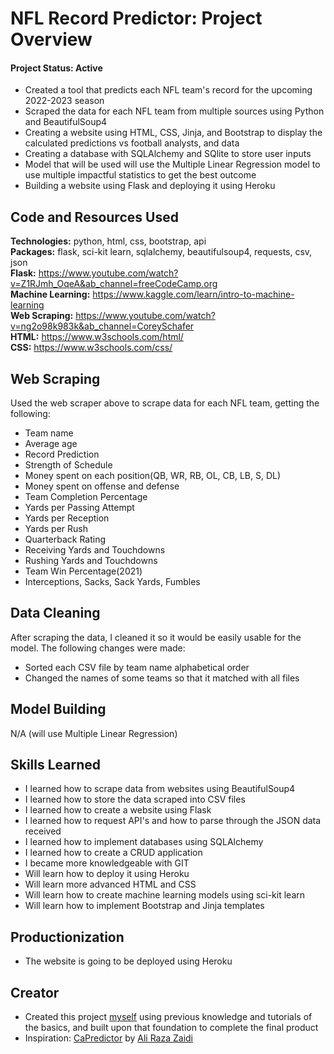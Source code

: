 # NFL Record Predictor: Project Overview 
#### Project Status: Active

* Created a tool that predicts each NFL team's record for the upcoming 2022-2023 season
* Scraped the data for each NFL team from multiple sources using Python and BeautifulSoup4
* Creating a website using HTML, CSS, Jinja, and Bootstrap to display the calculated predictions vs football analysts, and data
* Creating a database with SQLAlchemy and SQlite to store user inputs
* Model that will be used will use the Multiple Linear Regression model to use multiple impactful statistics to get the best outcome
* Building a website using Flask and deploying it using Heroku

## Code and Resources Used 
**Technologies:** python, html, css, bootstrap, api  
**Packages:** flask, sci-kit learn, sqlalchemy, beautifulsoup4, requests, csv, json  
**Flask:** https://www.youtube.com/watch?v=Z1RJmh_OqeA&ab_channel=freeCodeCamp.org  
**Machine Learning:** https://www.kaggle.com/learn/intro-to-machine-learning  
**Web Scraping:** https://www.youtube.com/watch?v=ng2o98k983k&ab_channel=CoreySchafer  
**HTML:** https://www.w3schools.com/html/  
**CSS:** https://www.w3schools.com/css/  

## Web Scraping
Used the web scraper above to scrape data for each NFL team, getting the following:
* Team name
* Average age
* Record Prediction
* Strength of Schedule
* Money spent on each position(QB, WR, RB, OL, CB, LB, S, DL)
* Money spent on offense and defense
* Team Completion Percentage
* Yards per Passing Attempt
* Yards per Reception
* Yards per Rush
* Quarterback Rating
* Receiving Yards and Touchdowns
* Rushing Yards and Touchdowns
* Team Win Percentage(2021)
* Interceptions, Sacks, Sack Yards, Fumbles

## Data Cleaning
After scraping the data, I cleaned it so it would be easily usable for the model. The following changes were made:
* Sorted each CSV file by team name alphabetical order
* Changed the names of some teams so that it matched with all files

## Model Building
N/A (will use Multiple Linear Regression)

## Skills Learned
* I learned how to scrape data from websites using BeautifulSoup4
* I learned how to store the data scraped into CSV files
* I learned how to create a website using Flask
* I learned how to request API's and how to parse through the JSON data received
* I learned how to implement databases using SQLAlchemy
* I learned how to create a CRUD application
* I became more knowledgeable with GIT
* Will learn how to deploy it using Heroku
* Will learn more advanced HTML and CSS
* Will learn how to create machine learning models using sci-kit learn
* Will learn how to implement Bootstrap and Jinja templates

## Productionization
* The website is going to be deployed using Heroku

## Creator
* Created this project [myself](https://github.com/asherk7) using previous knowledge and tutorials of the basics, and built upon that foundation to complete the final product
* Inspiration: [CaPredictor](https://github.com/AliRZ-02/CaPredictor) by [Ali Raza Zaidi](https://github.com/AliRZ-02)
